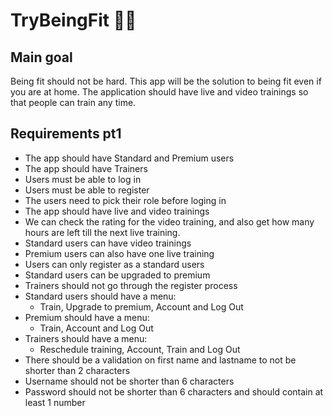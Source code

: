 # TryBeingFit 🤸‍♂️
## Main goal
Being fit should not be hard. This app will be the solution to being fit even if you are at home. The application should have live and video trainings so that people can train any time.
## Requirements pt1
* The app should have Standard and Premium users
* The app should have Trainers 
* Users must be able to log in
* Users must be able to register
* The users need to pick their role before loging in
* The app should have live and video trainings
* We can check the rating for the video training, and also get how many hours are left till the next live training.
* Standard users can have video trainings
* Premium users can also have one live training
* Users can only register as a standard users
* Standard users can be upgraded to premium
* Trainers should not go through the register process
* Standard users should have a menu:
  * Train, Upgrade to premium, Account and Log Out
* Premium should have a menu:
  * Train, Account and Log Out
* Trainers should have a menu:
  * Reschedule training, Account, Train and Log Out
* There should be a validation on first name and lastname to not be shorter than 2 characters
* Username should not be shorter than 6 characters
* Password should not be shorter than 6 characters and should contain at least 1 number
